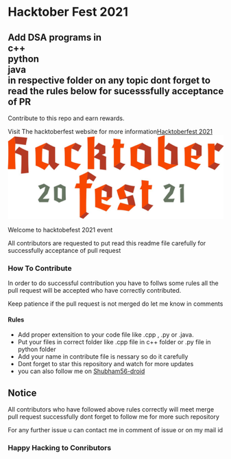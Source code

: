 <h1>Hacktober Fest 2021</h1>
<h2>Add DSA programs in <br/>
c++ <br/>
python<br/>
java <br/>
in respective folder on any topic dont forget to read the rules below for sucesssfully acceptance of PR</h2>
<p>Contribute to this repo and earn rewards.</p>
<p>Visit The hacktoberfest website for more information<a href="https://hacktoberfest.digitalocean.com/">Hacktoberfest 2021</a>
<br/>
<img src="./images/logo-hacktoberfest-full.f42e3b1.jpg">
<p>Welcome to hacktobefest 2021 event</p>
<p>All contributors are requested to put read this readme file carefully for successfully acceptance of pull request</p>
<h3>How To Contribute</h3>
<p>In order to do successful contribution you have to follws some rules all the pull request will be accepted who have correctly contributed.</p>
<p>Keep patience if the pull request is not merged do let me know in  comments</p>
<h4>Rules</h4>
<ul>
  <li>Add proper extensition to your code file like .cpp , .py or .java.</li>
  <li>Put your files in correct folder like .cpp file in  c++ folder or .py file in python folder</li>
  <li>Add your name in contribute file is nessary so do it carefully</li>
  <li>Dont forget to star this repository and watch for more updates</li>
  <li>you can also follow me on  <a href="https://github.com/Shubham56-droid">Shubham56-droid</a>
</ul>

<h2>Notice</h2>
<p>All contributors who have followed above rules correctly will meet merge pull request successfully dont forget to follow me for more such repository</p>
<p>For any further issue u can contact me in comment of issue or on my mail id</p>
<h3>Happy Hacking to Conributors</h3>
